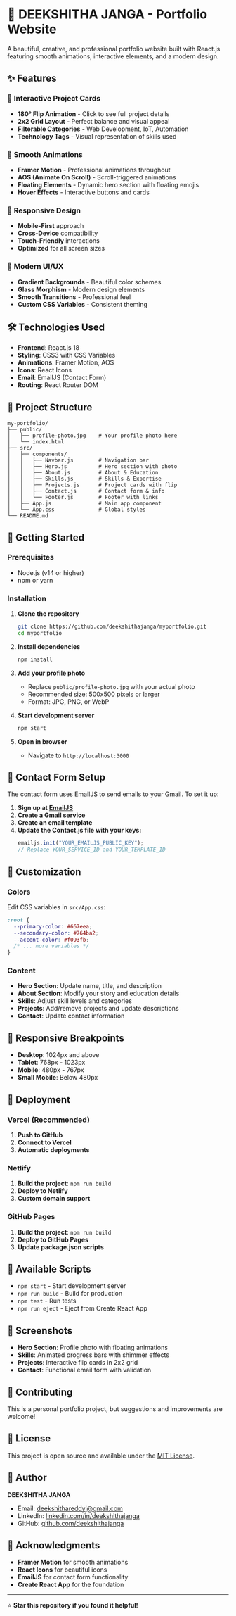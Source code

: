 # 🎨 DEEKSHITHA JANGA - Portfolio Website

A beautiful, creative, and professional portfolio website built with React.js featuring smooth animations, interactive elements, and a modern design.

## ✨ Features

### 🎯 **Interactive Project Cards**
- **180° Flip Animation** - Click to see full project details
- **2x2 Grid Layout** - Perfect balance and visual appeal
- **Filterable Categories** - Web Development, IoT, Automation
- **Technology Tags** - Visual representation of skills used

### 🚀 **Smooth Animations**
- **Framer Motion** - Professional animations throughout
- **AOS (Animate On Scroll)** - Scroll-triggered animations
- **Floating Elements** - Dynamic hero section with floating emojis
- **Hover Effects** - Interactive buttons and cards

### 📱 **Responsive Design**
- **Mobile-First** approach
- **Cross-Device** compatibility
- **Touch-Friendly** interactions
- **Optimized** for all screen sizes

### 🎨 **Modern UI/UX**
- **Gradient Backgrounds** - Beautiful color schemes
- **Glass Morphism** - Modern design elements
- **Smooth Transitions** - Professional feel
- **Custom CSS Variables** - Consistent theming

## 🛠️ Technologies Used

- **Frontend**: React.js 18
- **Styling**: CSS3 with CSS Variables
- **Animations**: Framer Motion, AOS
- **Icons**: React Icons
- **Email**: EmailJS (Contact Form)
- **Routing**: React Router DOM

## 📁 Project Structure

```
my-portfolio/
├── public/
│   ├── profile-photo.jpg    # Your profile photo here
│   └── index.html
├── src/
│   ├── components/
│   │   ├── Navbar.js        # Navigation bar
│   │   ├── Hero.js          # Hero section with photo
│   │   ├── About.js         # About & Education
│   │   ├── Skills.js        # Skills & Expertise
│   │   ├── Projects.js      # Project cards with flip
│   │   ├── Contact.js       # Contact form & info
│   │   └── Footer.js        # Footer with links
│   ├── App.js               # Main app component
│   └── App.css              # Global styles
└── README.md
```

## 🚀 Getting Started

### Prerequisites
- Node.js (v14 or higher)
- npm or yarn

### Installation
1. **Clone the repository**
   ```bash
   git clone https://github.com/deekshithajanga/myportfolio.git
   cd myportfolio
   ```

2. **Install dependencies**
   ```bash
   npm install
   ```

3. **Add your profile photo**
   - Replace `public/profile-photo.jpg` with your actual photo
   - Recommended size: 500x500 pixels or larger
   - Format: JPG, PNG, or WebP

4. **Start development server**
   ```bash
   npm start
   ```

5. **Open in browser**
   - Navigate to `http://localhost:3000`

## 📧 Contact Form Setup

The contact form uses EmailJS to send emails to your Gmail. To set it up:

1. **Sign up at [EmailJS](https://www.emailjs.com/)**
2. **Create a Gmail service**
3. **Create an email template**
4. **Update the Contact.js file with your keys:**
   ```javascript
   emailjs.init("YOUR_EMAILJS_PUBLIC_KEY");
   // Replace YOUR_SERVICE_ID and YOUR_TEMPLATE_ID
   ```

## 🎨 Customization

### Colors
Edit CSS variables in `src/App.css`:
```css
:root {
  --primary-color: #667eea;
  --secondary-color: #764ba2;
  --accent-color: #f093fb;
  /* ... more variables */
}
```

### Content
- **Hero Section**: Update name, title, and description
- **About Section**: Modify your story and education details
- **Skills**: Adjust skill levels and categories
- **Projects**: Add/remove projects and update descriptions
- **Contact**: Update contact information

## 📱 Responsive Breakpoints

- **Desktop**: 1024px and above
- **Tablet**: 768px - 1023px
- **Mobile**: 480px - 767px
- **Small Mobile**: Below 480px

## 🚀 Deployment

### Vercel (Recommended)
1. **Push to GitHub**
2. **Connect to Vercel**
3. **Automatic deployments**

### Netlify
1. **Build the project**: `npm run build`
2. **Deploy to Netlify**
3. **Custom domain support**

### GitHub Pages
1. **Build the project**: `npm run build`
2. **Deploy to GitHub Pages**
3. **Update package.json scripts**

## 🔧 Available Scripts

- `npm start` - Start development server
- `npm run build` - Build for production
- `npm test` - Run tests
- `npm run eject` - Eject from Create React App

## 📸 Screenshots

- **Hero Section**: Profile photo with floating animations
- **Skills**: Animated progress bars with shimmer effects
- **Projects**: Interactive flip cards in 2x2 grid
- **Contact**: Functional email form with validation

## 🤝 Contributing

This is a personal portfolio project, but suggestions and improvements are welcome!

## 📄 License

This project is open source and available under the [MIT License](LICENSE).

## 👤 Author

**DEEKSHITHA JANGA**
- Email: deekshithareddyj@gmail.com
- LinkedIn: [linkedin.com/in/deekshithajanga](https://linkedin.com/in/deekshithajanga)
- GitHub: [github.com/deekshithajanga](https://github.com/deekshithajanga)

## 🙏 Acknowledgments

- **Framer Motion** for smooth animations
- **React Icons** for beautiful icons
- **EmailJS** for contact form functionality
- **Create React App** for the foundation

---

⭐ **Star this repository if you found it helpful!**
